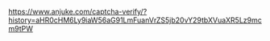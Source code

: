 https://www.anjuke.com/captcha-verify/?history=aHR0cHM6Ly9iaW56aG91LmFuanVrZS5jb20vY29tbXVuaXR5Lz9mcm9tPW

